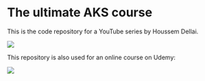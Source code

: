 # The ultimate AKS course

This is the code repository for a YouTube series by Houssem Dellai.

<a href="https://www.youtube.com/watch?v=HJ6F05Pm5mQ&list=PLpbcUe4chE79sB7Jg7B4z3HytqUUEwcNE">
  <img src="https://github.com/HoussemDellai/docker-kubernetes-course/blob/main/videos.jpg?raw=true" />
</a>

This repository is also used for an online course on Udemy:

<a href="https://www.udemy.com/course/learn-aks-network-security">
  <img src="https://github.com/HoussemDellai/docker-kubernetes-course/blob/main/udemy.jpg?raw=true" />
</a>
